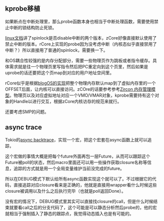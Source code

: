 ## kprobe移植
如果断点在中断处理里，那么probe函数本身也相当于中断处理函数，需要使用禁止中断的锁结构防止死锁。

[linux文档](https://www.kernel.org/doc/Documentation/locking/spinlocks.txt)讲了spinlock是否disable中断的两个版本，zCore好像直接默认使用了禁止中断的版本。rCore上实现的probe因为没考虑中断（内核态似乎直接禁用了中断？）所以直接用了普通的spinlock，需要换一下。

和OS耦合性较强的是内存分配部分，需要一些物理页作为跳板或者指令缓存。具体需求就是往一个物理页里写指令然后把PC重定向到这个页里，然后如果是uprobe的话还要把这个页map到对应的用户地址空间里。

rCore似乎是根据[blogOS的实现](https://os.phil-opp.com/paging-implementation/)把整个物理内存默认map到了虚拟内存里的一个OFFSET后面，让内核可以直接访问。zCOre的话要参考参考[Zircon 内存管理模型](http://rcore-os.cn/zCore-Tutorial/ch03-01-zircon-memory.html)。物理页以及对应虚拟地址对应一个VMO/VMAR对象，kprobe需要持有这个对象的Handle以进行交互，根据zCore内核访存的规范来就行。

还要考虑SMP的问题。

## async trace
Tokio的[async backtrace](https://tokio.rs/blog/2022-10-announcing-async-backtrace)，实现一个宏，把这个宏套在async函数上就可以追踪，

这个宏做的事情大概是把每个future外面再包一层Future，从而可以跟踪这个Future被poll的状态，然后macro里面还可以用一些操作获取closure名称等信息，追踪的方式就是用一个全局变量维护当前没完成的future。

所以在DEBUG模式下默认给所有async函数实现这个就可以了。不过根据它的代码，直接追踪对应closure看来是正确的，他就是直接用wrapper看什么时候这些closure被调用以及什么之后执行完毕（也就是poll返回Done）。

没有宏的情况下，DEBUG模式里其实可以直接找closure的call，但是什么时候结束就要看call之后的分支代码了，这个可能是可以静态分析然后probe的，他的宏就相当于强制插入了静态的跟踪点，我觉得动态插入也是有可能的。